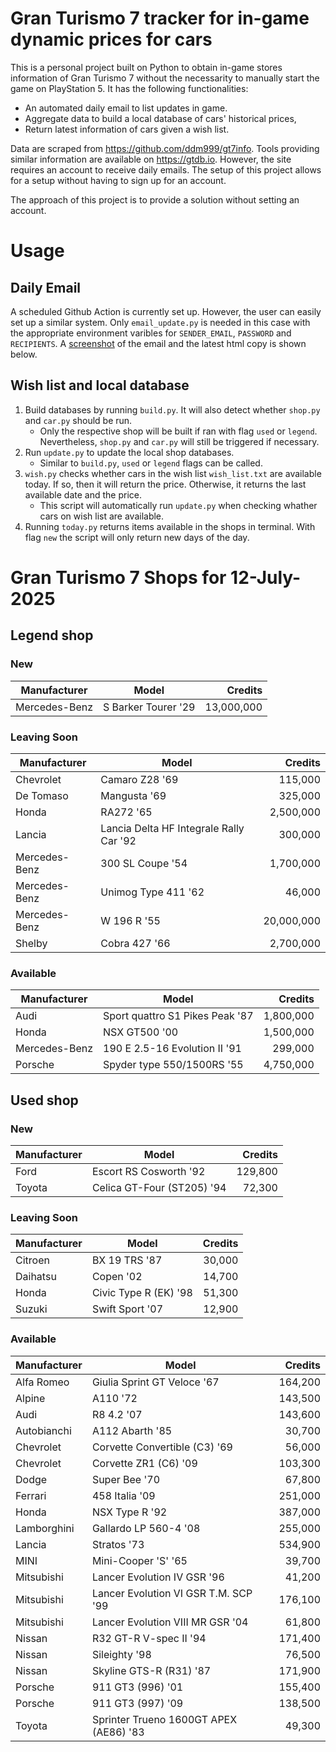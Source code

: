 # Gran Turismo 7 tracker for in-game dynamic prices for cars

This is a personal project built on Python to obtain in-game stores information of Gran Turismo 7 without the necessarity to manually start the game on PlayStation 5. It has the following functionalities:

- An automated daily email to list updates in game.
- Aggregate data to build a local database of cars' historical prices,
- Return latest information of cars given a wish list.

Data are scraped from https://github.com/ddm999/gt7info. Tools providing similar information are available on https://gtdb.io. However, the site requires an account to receive daily emails. The setup of this project allows for a setup without having to sign up for an account.

The approach of this project is to provide a solution without setting an account.

# Usage

## Daily Email

A scheduled Github Action is currently set up. However, the user can easily set up a similar system. Only `email_update.py` is needed in this case with the appropriate environment varibles for `SENDER_EMAIL`, `PASSWORD` and `RECIPIENTS`. A [screenshot](https://raw.githubusercontent.com/marcohoucheng/Gran-Turismo-7-Price-Tracker/main/data/email_screenshot.png) of the email and the latest html copy is shown below.

## Wish list and local database

1. Build databases by running `build.py`. It will also detect whether `shop.py` and `car.py` should be run.
    - Only the respective shop will be built if ran with flag `used` or `legend`. Nevertheless, `shop.py` and `car.py` will still be triggered if necessary.
2. Run `update.py` to update the local shop databases.
    - Similar to `build.py`, `used` or `legend` flags can be called.
3. `wish.py` checks whether cars in the wish list `wish_list.txt` are available today. If so, then it will return the price. Otherwise, it returns the last available date and the price.
    - This script will automatically run `update.py` when checking whather cars on wish list are available.
4. Running `today.py` returns items available in the shops in terminal. With flag `new` the script will only return new days of the day.


# Gran Turismo 7 Shops for 12-July-2025



## Legend shop

### New
 | Manufacturer | Model | Credits |
 | --- | --- | --: |
|Mercedes-Benz|S Barker Tourer '29|13,000,000|

### Leaving Soon
 | Manufacturer | Model | Credits |
 | --- | --- | --: |
|Chevrolet|Camaro Z28 '69|115,000|
|De Tomaso|Mangusta '69|325,000|
|Honda|RA272 '65|2,500,000|
|Lancia|Lancia Delta HF Integrale Rally Car '92|300,000|
|Mercedes-Benz|300 SL Coupe '54|1,700,000|
|Mercedes-Benz|Unimog Type 411 '62|46,000|
|Mercedes-Benz|W 196 R '55|20,000,000|
|Shelby|Cobra 427 '66|2,700,000|

### Available
 | Manufacturer | Model | Credits |
 | --- | --- | --: |
|Audi|Sport quattro S1 Pikes Peak '87|1,800,000|
|Honda|NSX GT500 '00|1,500,000|
|Mercedes-Benz|190 E 2.5-16 Evolution II '91|299,000|
|Porsche|Spyder type 550/1500RS '55|4,750,000|


## Used shop

### New
 | Manufacturer | Model | Credits |
 | --- | --- | --: |
|Ford|Escort RS Cosworth '92|129,800|
|Toyota|Celica GT-Four (ST205) '94|72,300|

### Leaving Soon
 | Manufacturer | Model | Credits |
 | --- | --- | --: |
|Citroen|BX 19 TRS '87|30,000|
|Daihatsu|Copen '02|14,700|
|Honda|Civic Type R (EK) '98|51,300|
|Suzuki|Swift Sport '07|12,900|

### Available
 | Manufacturer | Model | Credits |
 | --- | --- | --: |
|Alfa Romeo|Giulia Sprint GT Veloce '67|164,200|
|Alpine|A110 '72|143,500|
|Audi|R8 4.2 '07|143,600|
|Autobianchi|A112 Abarth '85|30,700|
|Chevrolet|Corvette Convertible (C3) '69|56,000|
|Chevrolet|Corvette ZR1 (C6) '09|103,300|
|Dodge|Super Bee '70|67,800|
|Ferrari|458 Italia '09|251,000|
|Honda|NSX Type R '92|387,000|
|Lamborghini|Gallardo LP 560-4 '08|255,000|
|Lancia|Stratos '73|534,900|
|MINI|Mini-Cooper 'S' '65|39,700|
|Mitsubishi|Lancer Evolution IV GSR '96|41,200|
|Mitsubishi|Lancer Evolution VI GSR T.M. SCP '99|176,100|
|Mitsubishi|Lancer Evolution VIII MR GSR '04|61,800|
|Nissan|R32 GT-R V-spec II '94|171,400|
|Nissan|Sileighty '98|76,500|
|Nissan|Skyline GTS-R (R31) '87|171,900|
|Porsche|911 GT3 (996) '01|155,400|
|Porsche|911 GT3 (997) '09|138,500|
|Toyota|Sprinter Trueno 1600GT APEX (AE86) '83|49,300|
